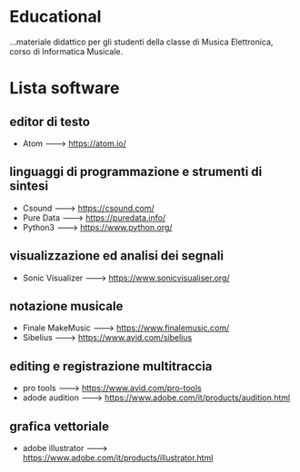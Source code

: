 # Educational
...materiale didattico per gli studenti della classe di Musica Elettronica, corso di Informatica Musicale.

# Lista software
## editor di testo
- Atom ---> https://atom.io/

## linguaggi di programmazione e strumenti di sintesi
- Csound ---> https://csound.com/
- Pure Data ---> https://puredata.info/
- Python3 ---> https://www.python.org/

## visualizzazione ed analisi dei segnali
- Sonic Visualizer ---> https://www.sonicvisualiser.org/

## notazione musicale
- Finale MakeMusic ---> https://www.finalemusic.com/
- Sibelius ---> https://www.avid.com/sibelius

## editing e registrazione multitraccia
- pro tools ---> https://www.avid.com/pro-tools
- adode audition ---> https://www.adobe.com/it/products/audition.html

## grafica vettoriale
- adobe illustrator ---> https://www.adobe.com/it/products/illustrator.html
